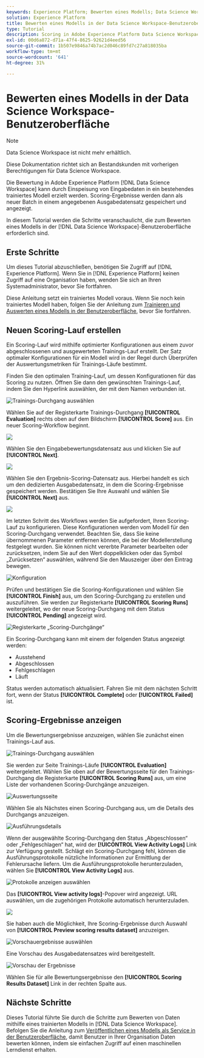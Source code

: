 ```yaml
---
keywords: Experience Platform; Bewerten eines Modells; Data Science Workspace; beliebte Themen; Benutzeroberfläche; Bewertungsdurchgang; Bewertungsergebnisse
solution: Experience Platform
title: Bewerten eines Modells in der Data Science Workspace-Benutzeroberfläche
type: Tutorial
description: Scoring in Adobe Experience Platform Data Science Workspace kann durch Einspeisung von Eingabedaten in ein vorhandenes trainiertes Modell erreicht werden. Scoring-Ergebnisse werden dann als neuer Batch in einem angegebenen Ausgabedatensatz gespeichert und angezeigt.
exl-id: 00d6a872-d71a-47f4-8625-92621d4eed56
source-git-commit: 1b507e9846a74b7ac2d046c89fd7c27a818035ba
workflow-type: tm+mt
source-wordcount: '641'
ht-degree: 31%

---
```


# Bewerten eines Modells in der Data Science Workspace-Benutzeroberfläche

>[!NOTE]
>
>Data Science Workspace ist nicht mehr erhältlich.
>
>Diese Dokumentation richtet sich an Bestandskunden mit vorherigen Berechtigungen für Data Science Workspace.

Die Bewertung in Adobe Experience Platform [!DNL Data Science Workspace] kann durch Einspeisung von Eingabedaten in ein bestehendes trainiertes Modell erzielt werden. Scoring-Ergebnisse werden dann als neuer Batch in einem angegebenen Ausgabedatensatz gespeichert und angezeigt.

In diesem Tutorial werden die Schritte veranschaulicht, die zum Bewerten eines Modells in der [!DNL Data Science Workspace]-Benutzeroberfläche erforderlich sind.

## Erste Schritte

Um dieses Tutorial abzuschließen, benötigen Sie Zugriff auf [!DNL Experience Platform]. Wenn Sie in [!DNL Experience Platform] keinen Zugriff auf eine Organisation haben, wenden Sie sich an Ihren Systemadministrator, bevor Sie fortfahren.

Diese Anleitung setzt ein trainiertes Modell voraus. Wenn Sie noch kein trainiertes Modell haben, folgen Sie der Anleitung zum [Trainieren und Auswerten eines Modells in der Benutzeroberfläche](./train-evaluate-model-ui.md), bevor Sie fortfahren.

## Neuen Scoring-Lauf erstellen

Ein Scoring-Lauf wird mithilfe optimierter Konfigurationen aus einem zuvor abgeschlossenen und ausgewerteten Trainings-Lauf erstellt. Der Satz optimaler Konfigurationen für ein Modell wird in der Regel durch Überprüfen der Auswertungsmetriken für Trainings-Läufe bestimmt.

Finden Sie den optimalen Training-Lauf, um dessen Konfigurationen für das Scoring zu nutzen. Öffnen Sie dann den gewünschten Trainings-Lauf, indem Sie den Hyperlink auswählen, der mit dem Namen verbunden ist.

![Trainings-Durchgang auswählen](../images/models-recipes/score/select-run.png)

Wählen Sie auf der Registerkarte Trainings-Durchgang **[!UICONTROL Evaluation]** rechts oben auf dem Bildschirm **[!UICONTROL Score]** aus. Ein neuer Scoring-Workflow beginnt.

![](../images/models-recipes/score/training_run_overview.png)

Wählen Sie den Eingabebewertungsdatensatz aus und klicken Sie auf **[!UICONTROL Next]**.

![](../images/models-recipes/score/scoring_input.png)

Wählen Sie den Ergebnis-Scoring-Datensatz aus. Hierbei handelt es sich um den dedizierten Ausgabedatensatz, in dem die Scoring-Ergebnisse gespeichert werden. Bestätigen Sie Ihre Auswahl und wählen Sie **[!UICONTROL Next]** aus.

![](../images/models-recipes/score/scoring_results.png)

Im letzten Schritt des Workflows werden Sie aufgefordert, Ihren Scoring-Lauf zu konfigurieren. Diese Konfigurationen werden vom Modell für den Scoring-Durchgang verwendet.
Beachten Sie, dass Sie keine übernommenen Parameter entfernen können, die bei der Modellerstellung festgelegt wurden. Sie können nicht vererbte Parameter bearbeiten oder zurücksetzen, indem Sie auf den Wert doppelklicken oder das Symbol „Zurücksetzen“ auswählen, während Sie den Mauszeiger über den Eintrag bewegen.

![Konfiguration](../images/models-recipes/score/configuration.png)

Prüfen und bestätigen Sie die Scoring-Konfigurationen und wählen Sie **[!UICONTROL Finish]** aus, um den Scoring-Durchgang zu erstellen und auszuführen. Sie werden zur Registerkarte **[!UICONTROL Scoring Runs]** weitergeleitet, wo der neue Scoring-Durchgang mit dem Status **[!UICONTROL Pending]** angezeigt wird.

![Registerkarte „Scoring-Durchgänge“](../images/models-recipes/score/scoring_runs_tab.png)

Ein Scoring-Durchgang kann mit einem der folgenden Status angezeigt werden:

- Ausstehend
- Abgeschlossen
- Fehlgeschlagen
- Läuft

Status werden automatisch aktualisiert. Fahren Sie mit dem nächsten Schritt fort, wenn der Status **[!UICONTROL Complete]** oder **[!UICONTROL Failed]** ist.

## Scoring-Ergebnisse anzeigen

Um die Bewertungsergebnisse anzuzeigen, wählen Sie zunächst einen Trainings-Lauf aus.

![Trainings-Durchgang auswählen](../images/models-recipes/score/select-run.png)

Sie werden zur Seite Trainings-Läufe **[!UICONTROL Evaluation]** weitergeleitet. Wählen Sie oben auf der Bewertungsseite für den Trainings-Durchgang die Registerkarte **[!UICONTROL Scoring Runs]** aus, um eine Liste der vorhandenen Scoring-Durchgänge anzuzeigen.

![Auswertungsseite](../images/models-recipes/score/view_scoring_runs.png)

Wählen Sie als Nächstes einen Scoring-Durchgang aus, um die Details des Durchgangs anzuzeigen.

![Ausführungsdetails](../images/models-recipes/score/view_details.png)

Wenn der ausgewählte Scoring-Durchgang den Status „Abgeschlossen“ oder „Fehlgeschlagen“ hat, wird der **[!UICONTROL View Activity Logs]** Link zur Verfügung gestellt. Schlägt ein Scoring-Durchgang fehl, können die Ausführungsprotokolle nützliche Informationen zur Ermittlung der Fehlerursache liefern. Um die Ausführungsprotokolle herunterzuladen, wählen Sie **[!UICONTROL View Activity Logs]** aus.

![Protokolle anzeigen auswählen](../images/models-recipes/score/view_logs.png)

Das **[!UICONTROL View activity logs]**-Popover wird angezeigt. URL auswählen, um die zugehörigen Protokolle automatisch herunterzuladen.

![](../images/models-recipes/score/activity_logs.png)

Sie haben auch die Möglichkeit, Ihre Scoring-Ergebnisse durch Auswahl von **[!UICONTROL Preview scoring results dataset]** anzuzeigen.

![Vorschauergebnisse auswählen](../images/models-recipes/score/view_results.png)

Eine Vorschau des Ausgabedatensatzes wird bereitgestellt.

![Vorschau der Ergebnisse](../images/models-recipes/score/preview_results.png)

Wählen Sie für alle Bewertungsergebnisse den **[!UICONTROL Scoring Results Dataset]** Link in der rechten Spalte aus.

## Nächste Schritte

Dieses Tutorial führte Sie durch die Schritte zum Bewerten von Daten mithilfe eines trainierten Modells in [!DNL Data Science Workspace]. Befolgen Sie die Anleitung zum [Veröffentlichen eines Modells als Service in der Benutzeroberfläche](./publish-model-service-ui.md), damit Benutzer in Ihrer Organisation Daten bewerten können, indem sie einfachen Zugriff auf einen maschinellen Lerndienst erhalten.
